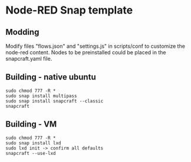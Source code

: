 # Node-RED Snap template


## Modding

Modify files "flows.json" and "settings.js" in scripts/conf to customize the node-red content. Nodes to be preinstalled could be placed in the snapcraft.yaml file.

## Building - native ubuntu

    sudo chmod 777 -R *
    sudo snap install multipass
    sudo snap install snapcraft --classic
    snapcraft
    

## Building - VM
   
    sudo chmod 777 -R *
    sudo snap install lxd
    sudo lxd init -> confirm all defaults
    snapcraft --use-lxd
    